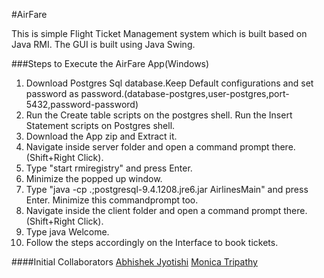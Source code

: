 #AirFare

This is simple Flight Ticket Management system which is built based on Java RMI. 
The GUI is built using Java Swing.


###Steps to Execute the AirFare App(Windows)

1. Download Postgres Sql database.Keep Default configurations and set password as password.(database-postgres,user-postgres,port-5432,password-password)
2. Run the Create table scripts on the postgres shell. Run the Insert Statement scripts on Postgres shell.
3. Download the App zip and Extract it.
4. Navigate inside server folder and open a command prompt there.(Shift+Right Click).
5. Type "start rmiregistry" and press Enter.
6. Minimize the popped up window.
7. Type "java -cp .;postgresql-9.4.1208.jre6.jar AirlinesMain" and press Enter. Minimize this commandprompt too.
8. Navigate inside the client folder and open a command prompt there.(Shift+Right Click).
9. Type java Welcome.
10. Follow the steps accordingly on the Interface to book tickets.

####Initial Collaborators
[Abhishek Jyotishi](https://www.linkedin.com/in/abhishek-jyotishi-a1b10b97?authType=name&authToken=bav3&trk=prof-proj-cc-name)
[Monica Tripathy](https://www.linkedin.com/in/monica-tripathy-53867477?authType=name&authToken=RKl5&trk=prof-proj-cc-name)